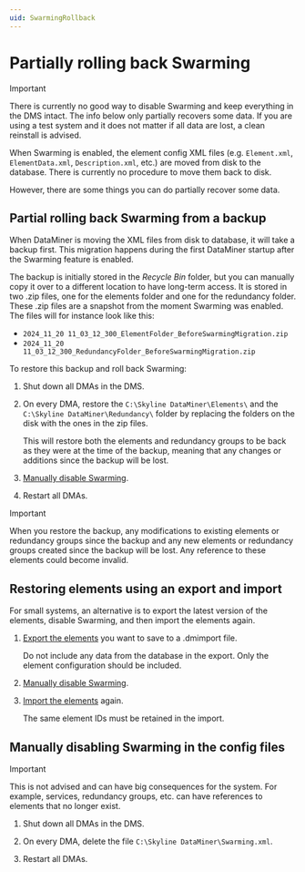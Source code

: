 ```yaml
---
uid: SwarmingRollback
---
```


# Partially rolling back Swarming

> [!IMPORTANT]
> There is currently no good way to disable Swarming and keep everything in the DMS intact. The info below only partially recovers some data. If you are using a test system and it does not matter if all data are lost, a clean reinstall is advised.

When Swarming is enabled, the element config XML files (e.g. `Element.xml`, `ElementData.xml`, `Description.xml`, etc.) are moved from disk to the database. There is currently no procedure to move them back to disk.

However, there are some things you can do partially recover some data.

## Partial rolling back Swarming from a backup

When DataMiner is moving the XML files from disk to database, it will take a backup first. This migration happens during the first DataMiner startup after the Swarming feature is enabled.

The backup is initially stored in the *Recycle Bin* folder, but you can manually copy it over to a different location to have long-term access. It is stored in two .zip files, one for the elements folder and one for the redundancy folder. These .zip files are a snapshot from the moment Swarming was enabled. The files will for instance look like this:

- `2024_11_20 11_03_12_300_ElementFolder_BeforeSwarmingMigration.zip`
- `2024_11_20 11_03_12_300_RedundancyFolder_BeforeSwarmingMigration.zip`

To restore this backup and roll back Swarming:

1. Shut down all DMAs in the DMS.

1. On every DMA, restore the `C:\Skyline DataMiner\Elements\` and the `C:\Skyline DataMiner\Redundancy\` folder by replacing the folders on the disk with the ones in the zip files.

   This will restore both the elements and redundancy groups to be back as they were at the time of the backup, meaning that any changes or additions since the backup will be lost.

1. [Manually disable Swarming](#manually-disabling-swarming-in-the-config-files).

1. Restart all DMAs.

> [!IMPORTANT]
> When you restore the backup, any modifications to existing elements or redundancy groups since the backup and any new elements or redundancy groups created since the backup will be lost. Any reference to these elements could become invalid.

## Restoring elements using an export and import

For small systems, an alternative is to export the latest version of the elements, disable Swarming, and then import the elements again.

1. [Export the elements](xref:Exporting_elements_services_etc_to_a_dmimport_file) you want to save to a .dmimport file.

   Do not include any data from the database in the export. Only the element configuration should be included.

1. [Manually disable Swarming](#manually-disabling-swarming-in-the-config-files).

1. [Import the elements](xref:Importing_elements_services_etc_from_a_dmimport_file) again.

   The same element IDs must be retained in the import.

## Manually disabling Swarming in the config files

> [!IMPORTANT]
> This is not advised and can have big consequences for the system. For example, services, redundancy groups, etc. can have references to elements that no longer exist.

1. Shut down all DMAs in the DMS.

1. On every DMA, delete the file `C:\Skyline DataMiner\Swarming.xml`.

1. Restart all DMAs.
